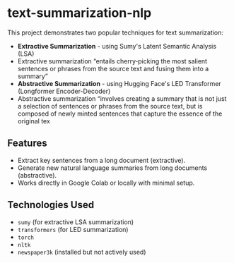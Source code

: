 # text-summarization-nlp
This project demonstrates two popular techniques for text summarization:

-  **Extractive Summarization** - using Sumy's Latent Semantic Analysis (LSA)
-  Extractive summarization “entails cherry‑picking the most salient sentences or phrases from the source text and fusing them into a summary”
-  **Abstractive Summarization** - using Hugging Face's LED Transformer (Longformer Encoder-Decoder)
-  Abstractive summarization “involves creating a summary that is not just a selection of sentences or phrases from the source text, but is composed of newly minted sentences that capture the essence of the original tex

##  Features

- Extract key sentences from a long document (extractive).
- Generate new natural language summaries from long documents (abstractive).
- Works directly in Google Colab or locally with minimal setup.

##  Technologies Used

- `sumy` (for extractive LSA summarization)
- `transformers` (for LED summarization)
- `torch`
- `nltk`
- `newspaper3k` (installed but not actively used)

